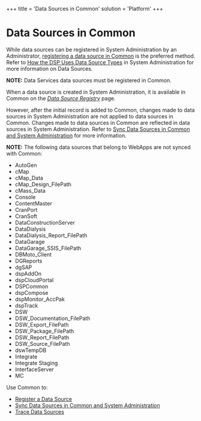 +++
title = 'Data Sources in Common'
solution = 'Platform'
+++

# Data Sources in Common

While data sources can be registered in System Administration by an
Administrator, [registering a data source in
Common](Register_a_Data_Source_in_Common) is the preferred method.
Refer to [How the DSP Uses Data Source
Types](../../Sys_Admin/Use_Cases/HowDSPUsesDataSourceTypes) in
System Administration for more information on Data Sources.

<span style="font-weight: bold;">NOTE:</span> Data Services data sources
must be registered in Common.

When a data source is created in System Administration, it is available
in Common on the <span style="font-style: italic;">[Data Source
Registry](../Page_Desc/Data_Source_Registry_H)</span> page.  

However, after the initial record is added to Common, changes made to
data sources in System Administration are not applied to data sources in
Common. Changes made to data sources in Common are reflected in data
sources in System Administration. Refer to [Sync Data Sources in Common
and System
Administration](Sync_Data_Sources_in_Common_and_System_Administration)
for more information.

<span style="font-weight: bold;">NOTE:</span> The following data sources
that belong to WebApps are not synced with Common:

  - AutoGen
  - cMap
  - cMap\_Data
  - cMap\_Design\_FilePath
  - cMass\_Data
  - Console
  - ContentMaster
  - CranPort
  - CranSoft
  - DataConstructionServer
  - DataDialysis
  - DataDialysis\_Report\_FilePath
  - DataGarage
  - DataGarage\_SSIS\_FilePath
  - DBMoto\_Client
  - DGReports
  - dgSAP   
  - dspAddOn
  - dspCloudPortal
  - DSPCommon
  - dspCompose
  - dspMonitor\_AccPak
  - dspTrack
  - DSW
  - DSW\_Documentation\_FilePath
  - DSW\_Export\_FilePath
  - DSW\_Package\_FilePath
  - DSW\_Report\_FilePath
  - DSW\_Source\_FilePath
  - dswTempDB
  - Integrate
  - Integrate Staging
  - InterfaceServer
  - MC

Use Common to:

  - [Register a Data Source](Register_a_Data_Source_in_Common)
  - [Sync Data Sources in Common and System
    Administration](Sync_Data_Sources_in_Common_and_System_Administration)
  - [Trace Data Sources](Trace_Data_Sources_Overview)

